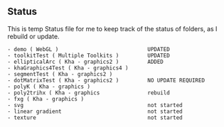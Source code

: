 ## Status

This is temp Status file for me to keep track of the status of folders, as I rebuild or update.

    - demo ( WebGL )                            UPDATED
    - toolkitTest ( Multiple Toolkits )         UPDATED
    - ellipticalArc ( Kha - graphics2 )         ADDED
    - khaGraphics4Test ( Kha - graphics4 )      
    - segmentTest ( Kha - graphics2 )           
    - dotMatrixTest ( Kha - graphics2 )         NO UPDATE REQUIRED
    - polyK ( Kha - graphics )                  
    - poly2trihx ( Kha - graphics               rebuild
    - fxg ( Kha - graphics )                    
    - svg                                       not started
    - linear gradient                           not started
    - texture                                   not started